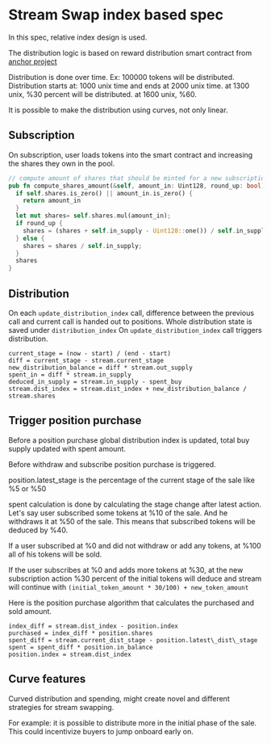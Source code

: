 # Stream Swap index based spec

In this spec, relative index design is used.

The distribution logic is based on reward distribution smart contract
from [anchor project](https://github.com/Anchor-Protocol/anchor-bAsset-contracts/tree/master/contracts/anchor_basset_reward)

Distribution is done over time.
Ex: 100000 tokens will be distributed.
Distribution starts at: 1000 unix time and ends at 2000 unix time.
at 1300 unix, %30 percent will be distributed.
at 1600 unix, %60.

It is possible to make the distribution using curves, not only linear.

## Subscription

On subscription, user loads tokens into the smart contract and increasing the shares they own in the pool.

```rust
// compute amount of shares that should be minted for a new subscription amount
pub fn compute_shares_amount(&self, amount_in: Uint128, round_up: bool) -> Uint128{
  if self.shares.is_zero() || amount_in.is_zero() {
    return amount_in
  }
  let mut shares= self.shares.mul(amount_in);
  if round_up {
    shares = (shares + self.in_supply - Uint128::one()) / self.in_supply;
  } else {
    shares = shares / self.in_supply;
  }
  shares
}
```

## Distribution

On each `update_distribution_index` call, difference between the previous call and current call is handed out to
positions.
Whole distribution state is saved under `distribution_index`
On `update_distribution_index` call triggers distribution.

```
current_stage = (now - start) / (end - start)
diff = current_stage - stream.current_stage
new_distribution_balance = diff * stream.out_supply
spent_in = diff * stream.in_supply
deduced_in_supply = stream.in_supply - spent_buy
stream.dist_index = stream.dist_index + new_distribution_balance / stream.shares
```

## Trigger position purchase

Before a position purchase global distribution index is updated, total buy supply updated with spent amount.

Before withdraw and subscribe position purchase is triggered.

position.latest_stage is the percentage of the current stage of the sale like %5 or %50

spent calculation is done by calculating the stage change after latest action. Let's say user subscribed some tokens at
%10 of the sale. And he withdraws it at %50 of the sale. This means that subscribed tokens will be deduced by %40.

If a user subscribed at %0 and did not withdraw or add any tokens, at %100 all of his tokens will be sold.

If the user subscribes at %0 and adds more tokens at %30, at the new subscription action %30 percent of the initial tokens
will deduce and stream will continue with `(initial_token_amount * 30/100) + new_token_amount`

Here is the position purchase algorithm that calculates the purchased and sold amount.

```
index_diff = stream.dist_index - position.index
purchased = index_diff * position.shares
spent_diff = stream.current_dist_stage - position.latest\_dist\_stage
spent = spent_diff * position.in_balance
position.index = stream.dist_index
```

## Curve features

Curved distribution and spending, might create novel and different strategies for stream swapping.

For example: it is possible to distribute more in the initial phase of the sale. This could incentivize buyers to jump
onboard early on.
